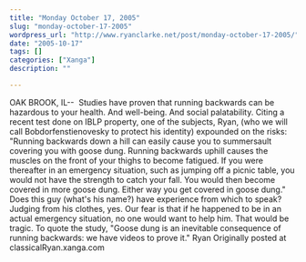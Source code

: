 ```yaml
---
title: "Monday October 17, 2005"
slug: "monday-october-17-2005"
wordpress_url: "http://www.ryanclarke.net/post/monday-october-17-2005/"
date: "2005-10-17"
tags: []
categories: ["Xanga"]
description: ""

---
```


OAK BROOK, IL--  Studies have proven that running backwards can be hazardous to your health. And well-being. And social palatability.
 Citing a recent test done on IBLP property, one of the subjects, Ryan, (who we will call Bobdorfenstienovesky to protect his identity) expounded on the risks: "Running backwards down a hill can easily cause you to summersault covering you with goose dung. Running backwards uphill causes the muscles on the front of your thighs to become fatigued. If you were thereafter in an emergency situation, such as jumping off a picnic table, you would not have the strength to catch your fall. You would then become covered in more goose dung. Either way you get covered in goose dung."
 Does this guy (what's his name?) have experience from which to speak? Judging from his clothes, yes. Our fear is that if he happened to be in an actual emergency situation, no one would want to help him. That would be tragic. To quote the study, "Goose dung is an inevitable consequence of running backwards: we have videos to prove it."
 Ryan
Originally posted at classicalRyan.xanga.com
